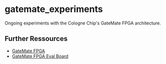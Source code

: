 # gatemate_experiments

Ongoing experiments with the Cologne Chip's GateMate FPGA architecture.

## Further Ressources

* [GateMate FPGA](https://www.colognechip.com/programmable-logic/gatemate)
* [GateMate FPGA Eval Board](https://www.colognechip.com/programmable-logic/gatemate-evaluation-board)
